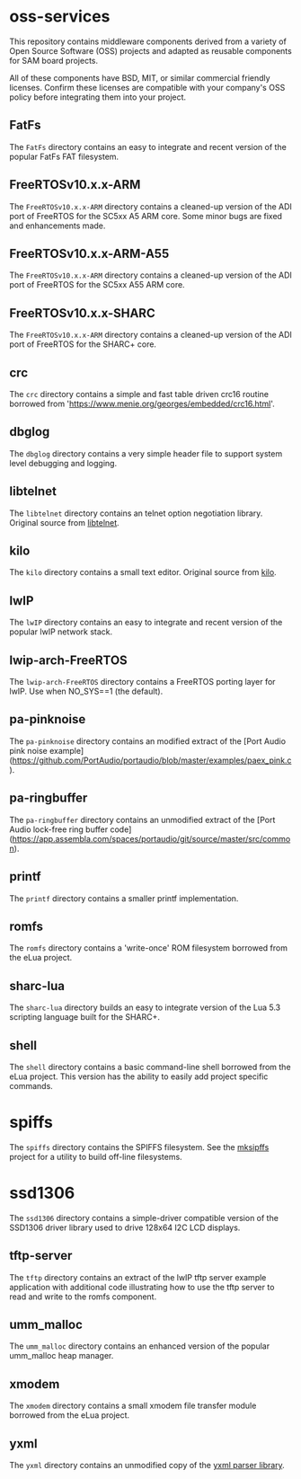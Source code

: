 # oss-services

This repository contains middleware components derived from a variety of
Open Source Software (OSS) projects and adapted as reusable components
for SAM board projects.

All of these components have BSD, MIT, or similar commercial friendly
licenses.  Confirm these licenses are compatible with your company's OSS
policy before integrating them into your project.

## FatFs

The `FatFs` directory contains an easy to integrate and recent version
of the popular FatFs FAT filesystem.

## FreeRTOSv10.x.x-ARM

The `FreeRTOSv10.x.x-ARM` directory contains a cleaned-up version of the
ADI port of FreeRTOS for the SC5xx A5 ARM core.  Some minor bugs are fixed and
enhancements made.

## FreeRTOSv10.x.x-ARM-A55

The `FreeRTOSv10.x.x-ARM` directory contains a cleaned-up version of the
ADI port of FreeRTOS for the SC5xx A55 ARM core.

## FreeRTOSv10.x.x-SHARC

The `FreeRTOSv10.x.x-ARM` directory contains a cleaned-up version of the
ADI port of FreeRTOS for the SHARC+ core.

## crc

The `crc` directory contains a simple and fast table driven crc16 routine
borrowed from 'https://www.menie.org/georges/embedded/crc16.html'.

## dbglog

The `dbglog` directory contains a very simple header file to support
system level debugging and logging.

## libtelnet

The `libtelnet` directory contains an telnet option negotiation library.
Original source from [libtelnet](https://github.com/seanmiddleditch/libtelnet).

## kilo

The `kilo` directory contains a small text editor.
Original source from [kilo](https://github.com/antirez/kilo).

## lwIP

The `lwIP` directory contains an easy to integrate and recent version
of the popular lwIP network stack.

## lwip-arch-FreeRTOS

The `lwip-arch-FreeRTOS` directory contains a FreeRTOS porting layer
for lwIP.  Use when NO_SYS==1 (the default).

## pa-pinknoise

The `pa-pinknoise` directory contains an modified extract of the
[Port Audio pink noise example]
(https://github.com/PortAudio/portaudio/blob/master/examples/paex_pink.c).

## pa-ringbuffer

The `pa-ringbuffer` directory contains an unmodified extract of the
[Port Audio lock-free ring buffer code]
(https://app.assembla.com/spaces/portaudio/git/source/master/src/common).

## printf

The `printf` directory contains a smaller printf implementation.

## romfs

The `romfs` directory contains a 'write-once' ROM filesystem borrowed
from the eLua project.

## sharc-lua

The `sharc-lua` directory builds an easy to integrate version of the Lua 5.3
scripting language built for the SHARC+.

## shell

The `shell` directory contains a basic command-line shell borrowed from
the eLua project.  This version has the ability to easily add project
specific commands.

# spiffs

The `spiffs` directory contains the SPIFFS filesystem.  See the
[mksipffs](https://github.com/igrr/mkspiffs) project for a utility to
build off-line filesystems.

# ssd1306

The `ssd1306` directory contains a simple-driver compatible version of
the SSD1306 driver library used to drive 128x64 I2C LCD displays.

## tftp-server

The `tftp` directory contains an extract of the lwIP tftp server example
application with additional code illustrating how to use the tftp server
to read and write to the romfs component.

## umm_malloc

The `umm_malloc` directory contains an enhanced version of the popular
umm_malloc heap manager.

## xmodem

The `xmodem` directory contains a small xmodem file transfer module borrowed
from the eLua project.

## yxml

The `yxml` directory contains an unmodified copy of the
[yxml parser library](https://dev.yorhel.nl/yxml).
